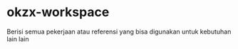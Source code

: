 # okzx-workspace
Berisi semua pekerjaan atau referensi yang bisa digunakan untuk kebutuhan lain lain
